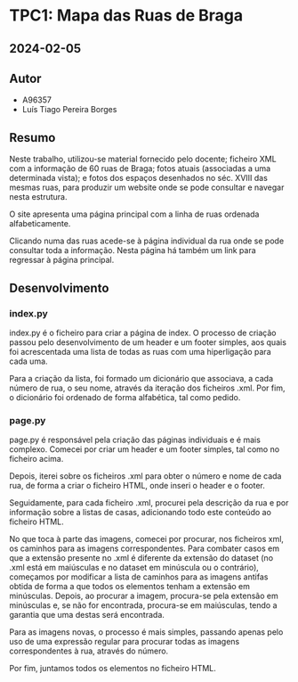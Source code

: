# TPC1: Mapa das Ruas de Braga

## 2024-02-05

## Autor
- A96357
- Luís Tiago Pereira Borges

## Resumo
    
Neste trabalho, utilizou-se material fornecido pelo docente; ficheiro XML com a informação de 60 ruas de Braga; fotos atuais (associadas a uma determinada vista); e fotos dos espaços desenhados no séc. XVIII das mesmas ruas, para produzir um website onde se pode consultar e navegar nesta estrutura.
    
O site apresenta uma página principal com a linha de ruas ordenada alfabeticamente. 
    
Clicando numa das ruas acede-se à página individual da rua onde se pode consultar toda a informação. Nesta página há também um link para regressar à página principal. 

## Desenvolvimento

### index.py
index.py é o ficheiro para criar a página de index. O processo de criação passou pelo desenvolvimento de um header e um footer simples, aos quais foi acrescentada uma lista de todas as ruas com uma hiperligação para cada uma.

Para a criação da lista, foi formado um dicionário que associava, a cada número de rua, o seu nome, através da iteração dos ficheiros .xml. Por fim, o dicionário foi ordenado de forma alfabética, tal como pedido.

### page.py
page.py é responsável pela criação das páginas individuais e é mais complexo.
Comecei por criar um header e um footer simples, tal como no ficheiro acima. 

Depois, iterei sobre os ficheiros .xml para obter o número e nome de cada rua, de forma a criar o ficheiro HTML, onde inseri o header e o footer.

Seguidamente, para cada ficheiro .xml, procurei pela descrição da rua e por informação sobre a listas de casas, adicionando todo este conteúdo ao ficheiro HTML.

No que toca à parte das imagens, comecei por procurar, nos ficheiros xml, os caminhos para as imagens correspondentes. Para combater casos em que a extensão presente no .xml é diferente da extensão do dataset (no .xml está em maiúsculas e no dataset em minúscula ou o contrário), começamos por modificar a lista de caminhos para as imagens antifas obtida de forma a que todos os elementos tenham a extensão em minúsculas. Depois, ao procurar a imagem, procura-se pela extensão em minúsculas e, se não for encontrada, procura-se em maiúsculas, tendo a garantia que uma destas será encontrada.

Para as imagens novas, o processo é mais simples, passando apenas pelo uso de uma expressão regular para procurar todas as imagens correspondentes à rua, através do número.

Por fim, juntamos todos os elementos no ficheiro HTML.

